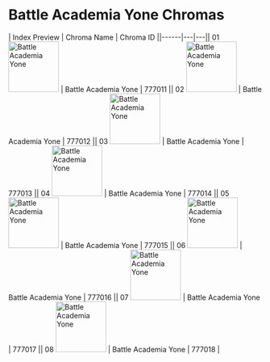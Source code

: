 # Battle Academia Yone Chromas

| Index  Preview | Chroma Name | Chroma ID ||------|---|---|| 01  <img src='https://raw.communitydragon.org/latest/plugins/rcp-be-lol-game-data/global/default/v1/champion-chroma-images/777/777011.png' alt='Battle Academia Yone' width='100'> | Battle Academia Yone | 777011 || 02  <img src='https://raw.communitydragon.org/latest/plugins/rcp-be-lol-game-data/global/default/v1/champion-chroma-images/777/777012.png' alt='Battle Academia Yone' width='100'> | Battle Academia Yone | 777012 || 03  <img src='https://raw.communitydragon.org/latest/plugins/rcp-be-lol-game-data/global/default/v1/champion-chroma-images/777/777013.png' alt='Battle Academia Yone' width='100'> | Battle Academia Yone | 777013 || 04  <img src='https://raw.communitydragon.org/latest/plugins/rcp-be-lol-game-data/global/default/v1/champion-chroma-images/777/777014.png' alt='Battle Academia Yone' width='100'> | Battle Academia Yone | 777014 || 05  <img src='https://raw.communitydragon.org/latest/plugins/rcp-be-lol-game-data/global/default/v1/champion-chroma-images/777/777015.png' alt='Battle Academia Yone' width='100'> | Battle Academia Yone | 777015 || 06  <img src='https://raw.communitydragon.org/latest/plugins/rcp-be-lol-game-data/global/default/v1/champion-chroma-images/777/777016.png' alt='Battle Academia Yone' width='100'> | Battle Academia Yone | 777016 || 07  <img src='https://raw.communitydragon.org/latest/plugins/rcp-be-lol-game-data/global/default/v1/champion-chroma-images/777/777017.png' alt='Battle Academia Yone' width='100'> | Battle Academia Yone | 777017 || 08  <img src='https://raw.communitydragon.org/latest/plugins/rcp-be-lol-game-data/global/default/v1/champion-chroma-images/777/777018.png' alt='Battle Academia Yone' width='100'> | Battle Academia Yone | 777018 |